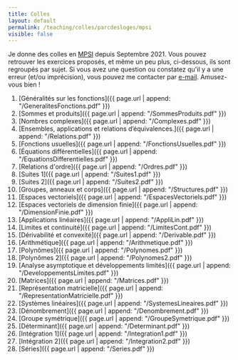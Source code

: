 ```yaml
---
title: Colles
layout: default
permalink: /teaching/colles/parcdesloges/mpsi
visible: false
---
```


Je donne des colles en
[MPSI](https://fr.wikipedia.org/wiki/Classe_pr%C3%A9paratoire_math%C3%A9matiques,_physique_et_sciences_de_l%27ing%C3%A9nieur)
depuis Septembre 2021.
Vous pouvez retrouver les exercices proposés, et même un peu plus,
ci-dessous, ils sont regroupés par sujet. Si vous avez une question ou
constatez qu'il y a une erreur (et/ou imprécision), vous pouvez me contacter par
[e-mail](mailto:{{site.email}}). Amusez-vous bien !

1. [Généralités sur les fonctions]({{ page.url | append:
   "/GeneralitesFonctions.pdf" }})
2. [Sommes et produits]({{ page.url | append:
   "/SommesProduits.pdf" }})
3. [Nombres complexes]({{ page.url | append:
   "/Complexes.pdf" }})
4. [Ensembles, applications et relations d’équivalences.]({{ page.url | append:
   "/Relations.pdf" }})
5. [Fonctions usuelles]({{ page.url | append:
   "/FonctionsUsuelles.pdf" }})
6. [Équations différentielles]({{ page.url | append:
   "/EquationsDifferentielles.pdf" }})
7. [Relations d'ordre]({{ page.url | append:
   "/Ordres.pdf" }})
8. [Suites 1]({{ page.url | append:
   "/Suites1.pdf" }})
9. [Suites 2]({{ page.url | append:
   "/Suites2.pdf" }})
10. [Groupes, anneaux et corps]({{ page.url | append:
   "/Structures.pdf" }})
11. [Espaces vectoriels]({{ page.url | append:
   "/EspacesVectoriels.pdf" }})
12. [Espaces vectoriels de dimension finie]({{ page.url | append:
   "/DimensionFinie.pdf" }})
13. [Applications linéaires]({{ page.url | append:
   "/AppliLin.pdf" }})
14. [Limites et continuité]({{ page.url | append:
   "/LimitesCont.pdf" }})
15. [Dérivabilité et convexité]({{ page.url | append:
   "/Derivable.pdf" }})
16. [Arithmétique]({{ page.url | append:
   "/Arithmetique.pdf" }})
17. [Polynômes]({{ page.url | append:
   "/Polynomes.pdf" }})
18. [Polynômes 2]({{ page.url | append:
   "/Polynomes2.pdf" }})
19. [Analyse asymptotique et développements limités]({{ page.url | append:
   "/DeveloppementsLimites.pdf" }})
20. [Matrices]({{ page.url | append:
   "/Matrices.pdf" }})
21. [Représentation matricielle]({{ page.url | append:
   "/RepresentationMatricielle.pdf" }})
22. [Systèmes linéaires]({{ page.url | append:
   "/SystemesLineaires.pdf" }})
23. [Dénombrement]({{ page.url | append:
   "/Denombrement.pdf" }})
24. [Groupe symétrique]({{ page.url | append:
   "/GroupeSymetrique.pdf" }})
25. [Déterminant]({{ page.url | append:
   "/Determinant.pdf" }})
26. [Intégration 1]({{ page.url | append:
   "/Integration1.pdf" }})
27. [Intégration 2]({{ page.url | append:
   "/Integration2.pdf" }})
28. [Séries]({{ page.url | append:
   "/Series.pdf" }})
